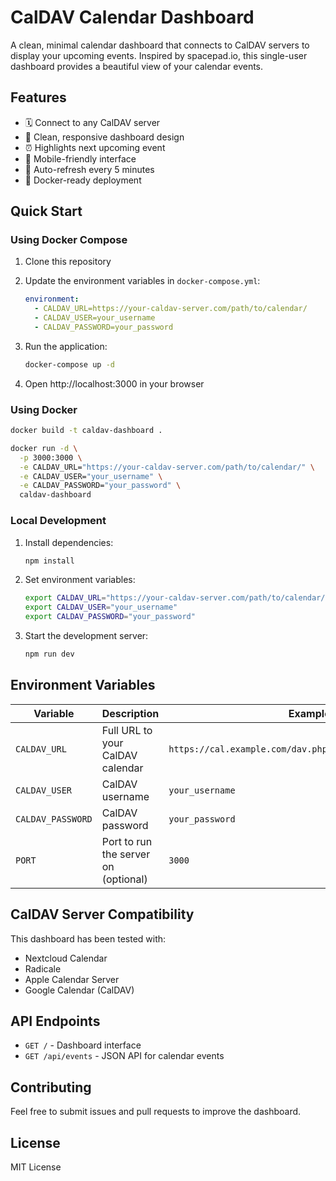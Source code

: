 # CalDAV Calendar Dashboard

A clean, minimal calendar dashboard that connects to CalDAV servers to display your upcoming events. Inspired by spacepad.io, this single-user dashboard provides a beautiful view of your calendar events.

## Features

- 🗓️ Connect to any CalDAV server
- 📅 Clean, responsive dashboard design
- ⏰ Highlights next upcoming event
- 📱 Mobile-friendly interface
- 🔄 Auto-refresh every 5 minutes
- 🐳 Docker-ready deployment

## Quick Start

### Using Docker Compose

1. Clone this repository
2. Update the environment variables in `docker-compose.yml`:
   ```yaml
   environment:
     - CALDAV_URL=https://your-caldav-server.com/path/to/calendar/
     - CALDAV_USER=your_username
     - CALDAV_PASSWORD=your_password
   ```

3. Run the application:
   ```bash
   docker-compose up -d
   ```

4. Open http://localhost:3000 in your browser

### Using Docker

```bash
docker build -t caldav-dashboard .

docker run -d \
  -p 3000:3000 \
  -e CALDAV_URL="https://your-caldav-server.com/path/to/calendar/" \
  -e CALDAV_USER="your_username" \
  -e CALDAV_PASSWORD="your_password" \
  caldav-dashboard
```

### Local Development

1. Install dependencies:
   ```bash
   npm install
   ```

2. Set environment variables:
   ```bash
   export CALDAV_URL="https://your-caldav-server.com/path/to/calendar/"
   export CALDAV_USER="your_username"
   export CALDAV_PASSWORD="your_password"
   ```

3. Start the development server:
   ```bash
   npm run dev
   ```

## Environment Variables

| Variable | Description | Example |
|----------|-------------|---------|
| `CALDAV_URL` | Full URL to your CalDAV calendar | `https://cal.example.com/dav.php/calendars/user/default/` |
| `CALDAV_USER` | CalDAV username | `your_username` |
| `CALDAV_PASSWORD` | CalDAV password | `your_password` |
| `PORT` | Port to run the server on (optional) | `3000` |

## CalDAV Server Compatibility

This dashboard has been tested with:
- Nextcloud Calendar
- Radicale
- Apple Calendar Server
- Google Calendar (CalDAV)

## API Endpoints

- `GET /` - Dashboard interface
- `GET /api/events` - JSON API for calendar events

## Contributing

Feel free to submit issues and pull requests to improve the dashboard.

## License

MIT License